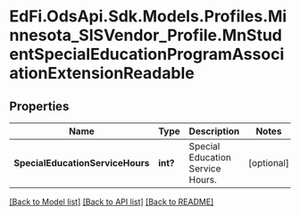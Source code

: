 # EdFi.OdsApi.Sdk.Models.Profiles.Minnesota_SISVendor_Profile.MnStudentSpecialEducationProgramAssociationExtensionReadable
## Properties

Name | Type | Description | Notes
------------ | ------------- | ------------- | -------------
**SpecialEducationServiceHours** | **int?** | Special Education Service Hours. | [optional] 

[[Back to Model list]](../README.md#documentation-for-models) [[Back to API list]](../README.md#documentation-for-api-endpoints) [[Back to README]](../README.md)

